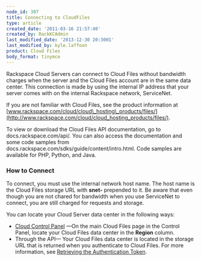 ```yaml
---
node_id: 307
title: Connecting to CloudFiles
type: article
created_date: '2011-03-16 21:57:40'
created_by: RackKCAdmin
last_modified_date: '2013-12-30 20:3001'
last_modified_by: kyle.laffoon
product: Cloud Files
body_format: tinymce
---
```


Rackspace Cloud Servers can connect to Cloud Files without bandwidth
charges when the server and the Cloud Files account are in the same data
center. This connection is made by using the internal IP address that
your server comes with on the internal Rackspace network, ServiceNet.

If you are not familiar with Cloud Files, see the product information at
[www.rackspace.com/cloud/cloud\_hosting\_products/files/](http://www.rackspace.com/cloud/cloud_hosting_products/files/).

To view or download the Cloud Files API documentation, go to
docs.rackspace.com/api/. You can also access the documentation and some
code samples from docs.rackspace.com/sdks/guide/content/intro.html. Code
samples are available for PHP, Python, and Java.

### How to Connect

To connect, you must use the internal network host name. The host name
is the Cloud Files storage URL with **snet-** prepended to it. Be aware
that even though you are not chared for bandwidth when you use
ServiceNet to connect, you are still charged for requests and storage.

You can locate your Cloud Server data center in the following ways:

-   [Cloud Control Panel](https://mycloud.rackspace.com/) &mdash;On the main
    Cloud Files page in the Control Panel, locate your Cloud Files data
    center in the **Region** column.
-   Through the API&mdash; Your Cloud Files data center is located in the
    storage URL that is returned when you authenticate to Cloud Files.
    For more information, see [Retrieving the Authentication
    Token](http://docs.rackspace.com/cas/api/v1.0/autoscale-devguide/content/Retrieving_Auth_Token.html).

 

